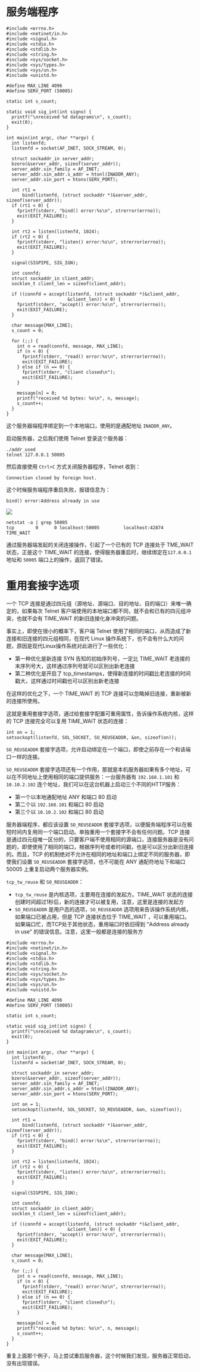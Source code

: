 # 服务端程序

```
#include <errno.h>
#include <netinet/in.h>
#include <signal.h>
#include <stdio.h>
#include <stdlib.h>
#include <string.h>
#include <sys/socket.h>
#include <sys/types.h>
#include <sys/un.h>
#include <unistd.h>

#define MAX_LINE 4096
#define SERV_PORT (50005)

static int s_count;

static void sig_int(int signo) {
  printf("\nreceived %d datagrams\n", s_count);
  exit(0);
}

int main(int argc, char **argv) {
  int listenfd;
  listenfd = socket(AF_INET, SOCK_STREAM, 0);

  struct sockaddr_in server_addr;
  bzero(&server_addr, sizeof(server_addr));
  server_addr.sin_family = AF_INET;
  server_addr.sin_addr.s_addr = htonl(INADDR_ANY);
  server_addr.sin_port = htons(SERV_PORT);

  int rt1 =
      bind(listenfd, (struct sockaddr *)&server_addr, sizeof(server_addr));
  if (rt1 < 0) {
    fprintf(stderr, "bind() error:%s\n", strerror(errno));
    exit(EXIT_FAILURE);
  }

  int rt2 = listen(listenfd, 1024);
  if (rt2 < 0) {
    fprintf(stderr, "listen() error:%s\n", strerror(errno));
    exit(EXIT_FAILURE);
  }

  signal(SIGPIPE, SIG_IGN);

  int connfd;
  struct sockaddr_in client_addr;
  socklen_t client_len = sizeof(client_addr);

  if ((connfd = accept(listenfd, (struct sockaddr *)&client_addr,
                       &client_len)) < 0) {
    fprintf(stderr, "accept() error:%s\n", strerror(errno));
    exit(EXIT_FAILURE);
  }

  char message[MAX_LINE];
  s_count = 0;

  for (;;) {
    int n = read(connfd, message, MAX_LINE);
    if (n < 0) {
      fprintf(stderr, "read() error:%s\n", strerror(errno));
      exit(EXIT_FAILURE);
    } else if (n == 0) {
      fprintf(stderr, "client closed\n");
      exit(EXIT_FAILURE);
    }

    message[n] = 0;
    printf("received %d bytes: %s\n", n, message);
    s_count++;
  }
}
```

这个服务器端程序绑定到一个本地端口，使用的是通配地址 `INADDR_ANY`。

启动服务器，之后我们使用 Telnet 登录这个服务器：

```
./addr_used
telnet 127.0.0.1 50005
```

然后直接使用 `Ctrl+C` 方式关闭服务器程序，Telnet  收到：

```
Connection closed by foreign host.
```

这个时候服务端程序重启失败，报错信息为：

```
bind() error:Address already in use
```

![](./img/time_wait.png)

```
netstat -a | grep 50005
tcp        0      0 localhost:50005         localhost:42874         TIME_WAIT
```

通过服务器端发起的关闭连接操作，引起了一个已有的 TCP 连接处于 TME_WAIT 状态，正是这个 TIME_WAIT 的连接，使得服务器重启时，继续绑定在`127.0.0.1` 地址和 `50005` 端口上的操作，返回了错误。

# 重用套接字选项

一个 TCP 连接是通过四元组（源地址、源端口、目的地址、目的端口）来唯一确定的，如果每次 Telnet 客户端使用的本地端口都不同，就不会和已有的四元组冲突，也就不会有 TIME_WAIT 的新旧连接化身冲突的问题。

事实上，即使在很小的概率下，客户端 Telnet 使用了相同的端口，从而造成了新连接和旧连接的四元组相同，在现代 Linux 操作系统下，也不会有什么大的问题，原因是现代Linux操作系统对此进行了一些优化：

- 第一种优化是新连接 SYN 告知的初始序列号，一定比 TIME_WAIT 老连接的末序列号大，这样通过序列号就可以区别出新老连接
- 第二种优化是开启了 tcp_timestamps，使得新连接的时间戳比老连接的时间戳大，这样通过时间戳也可以区别出新老连接

在这样的优化之下，一个 TIME_WAIT 的 TCP 连接可以忽略掉旧连接，重新被新的连接所使用。

这就是重用套接字选项，通过给套接字配置可重用属性，告诉操作系统内核，这样的 TCP 连接完全可以复用 TIME_WAIT 状态的连接：

```
int on = 1;
setsockopt(listenfd, SOL_SOCKET, SO_REUSEADDR, &on, sizeof(on));
```

`SO_REUSEADDR` 套接字选项，允许启动绑定在一个端口，即使之前存在一个和该端口一样的连接。

`SO_REUSEADDR` 套接字选项还有一个作用，那就是本机服务器如果有多个地址，可以在不同地址上使用相同的端口提供服务：一台服务器有 `192.168.1.101` 和`10.10.2.102` 连个地址，我们可以在这台机器上启动三个不同的HTTP服务：

- 第一个以本地通配地址 ANY 和端口 80 启动
- 第二个以 `192.168.101` 和端口 80 启动
- 第三个以 `10.10.2.102` 和端口 80 启动

服务器端程序，都应该设置 `SO_REUSEADDR` 套接字选项，以便服务端程序可以在极短时间内复用同一个端口启动。单独重用一个套接字不会有任何问题。TCP 连接是通过四元组唯一区分的，只要客户端不使用相同的源端口，连接服务器是没有问题的，即使使用了相同的端口，根据序列号或者时间戳，也是可以区分出新旧连接的。而且，TCP 的机制绝对不允许在相同的地址和端口上绑定不同的服务器，即使我们设置 `SO_REUSEADDR` 套接字选项，也不可能在 ANY 通配符地址下和端口50005 上重复启动两个服务器实例。

`tcp_tw_reuse` 和 `SO_REUSEADDR`：

- `tcp_tw_reuse` 是内核选项，主要用在连接的发起方。TIME_WAIT 状态的连接创建时间超过1秒后，新的连接才可以被复用，注意，这里是连接的发起方
- `SO_REUSEADDR` 是用户态的选项，`SO_REUSEADDR` 选项用来告诉操作系统内核，如果端口已被占用，但是 TCP 连接状态位于 TIME_WAIT ，可以重用端口。如果端口忙，而TCP处于其他状态，重用端口时依旧得到 "Address already in use" 的错误信息。注意，这里一般都是连接的服务方

```
#include <errno.h>
#include <netinet/in.h>
#include <signal.h>
#include <stdio.h>
#include <stdlib.h>
#include <string.h>
#include <sys/socket.h>
#include <sys/types.h>
#include <sys/un.h>
#include <unistd.h>

#define MAX_LINE 4096
#define SERV_PORT (50005)

static int s_count;

static void sig_int(int signo) {
  printf("\nreceived %d datagrams\n", s_count);
  exit(0);
}

int main(int argc, char **argv) {
  int listenfd;
  listenfd = socket(AF_INET, SOCK_STREAM, 0);

  struct sockaddr_in server_addr;
  bzero(&server_addr, sizeof(server_addr));
  server_addr.sin_family = AF_INET;
  server_addr.sin_addr.s_addr = htonl(INADDR_ANY);
  server_addr.sin_port = htons(SERV_PORT);

  int on = 1;
  setsockopt(listenfd, SOL_SOCKET, SO_REUSEADDR, &on, sizeof(on));

  int rt1 =
      bind(listenfd, (struct sockaddr *)&server_addr, sizeof(server_addr));
  if (rt1 < 0) {
    fprintf(stderr, "bind() error:%s\n", strerror(errno));
    exit(EXIT_FAILURE);
  }

  int rt2 = listen(listenfd, 1024);
  if (rt2 < 0) {
    fprintf(stderr, "listen() error:%s\n", strerror(errno));
    exit(EXIT_FAILURE);
  }

  signal(SIGPIPE, SIG_IGN);

  int connfd;
  struct sockaddr_in client_addr;
  socklen_t client_len = sizeof(client_addr);

  if ((connfd = accept(listenfd, (struct sockaddr *)&client_addr,
                       &client_len)) < 0) {
    fprintf(stderr, "accept() error:%s\n", strerror(errno));
    exit(EXIT_FAILURE);
  }

  char message[MAX_LINE];
  s_count = 0;

  for (;;) {
    int n = read(connfd, message, MAX_LINE);
    if (n < 0) {
      fprintf(stderr, "read() error:%s\n", strerror(errno));
      exit(EXIT_FAILURE);
    } else if (n == 0) {
      fprintf(stderr, "client closed\n");
      exit(EXIT_FAILURE);
    }

    message[n] = 0;
    printf("received %d bytes: %s\n", n, message);
    s_count++;
  }
}
```

重复上面那个例子，马上尝试重启服务器，这个时候我们发现，服务器正常启动，没有出现错误。